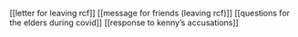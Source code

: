[[letter for leaving rcf]]
[[message for friends (leaving rcf)]]
[[questions for the elders during covid]]
[[response to kenny’s accusations]]